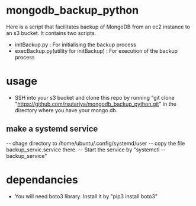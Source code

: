 # mongodb_backup_python

Here is a script that facilitates backup of MongoDB from an ec2 instance to an s3 bucket. It contains two scripts.

  - initBackup.py : For initialising the backup process
  - execBackup.py(utility for initBackup) : For execution of the backup process 


# usage
  - SSH into your s3 bucket and clone this repo by running "git clone "https://github.com/rsutariya/mongodb_backup_python.git" in the directory where you have your mongo db.
## make a systemd service
  -- chage directory to /home/ubuntu/.config/systemd/user
  -- copy the file backup_servic.service there.
  -- Start the service by "systemctl --backup_service"

# dependancies 
- You will need boto3 library. Install it by "pip3 install boto3"

